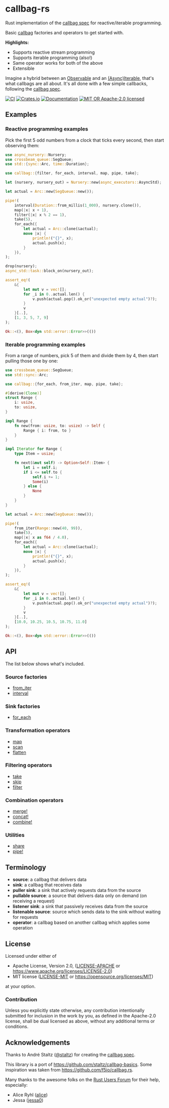 #   callbag-rs

Rust implementation of the [callbag spec][callbag-spec] for reactive/iterable programming.

Basic [callbag][callbag-spec] factories and operators to get started with.

**Highlights:**

- Supports reactive stream programming
- Supports iterable programming (also!)
- Same operator works for both of the above
- Extensible

Imagine a hybrid between an [Observable][tc39-observable] and an [(Async)Iterable][tc39-async-iteration], that's what
callbags are all about. It's all done with a few simple callbacks, following the [callbag spec][callbag-spec].

[![CI][ci-badge]][ci-url]
[![Crates.io][crates-badge]][crates-url]
[![Documentation][docs-badge]][docs-url]
[![MIT OR Apache-2.0 licensed][license-badge]][license-url]

##  Examples

### Reactive programming examples

Pick the first 5 odd numbers from a clock that ticks every second, then start observing them:

```rust
use async_nursery::Nursery;
use crossbeam_queue::SegQueue;
use std::{sync::Arc, time::Duration};

use callbag::{filter, for_each, interval, map, pipe, take};

let (nursery, nursery_out) = Nursery::new(async_executors::AsyncStd);

let actual = Arc::new(SegQueue::new());

pipe!(
    interval(Duration::from_millis(1_000), nursery.clone()),
    map(|x| x + 1),
    filter(|x| x % 2 == 1),
    take(5),
    for_each({
        let actual = Arc::clone(&actual);
        move |x| {
            println!("{}", x);
            actual.push(x);
        }
    }),
);

drop(nursery);
async_std::task::block_on(nursery_out);

assert_eq!(
    &{
        let mut v = vec![];
        for _i in 0..actual.len() {
            v.push(actual.pop().ok_or("unexpected empty actual")?);
        }
        v
    }[..],
    [1, 3, 5, 7, 9]
);

Ok::<(), Box<dyn std::error::Error>>(())
```

### Iterable programming examples

From a range of numbers, pick 5 of them and divide them by 4, then start pulling those one by one:

```rust
use crossbeam_queue::SegQueue;
use std::sync::Arc;

use callbag::{for_each, from_iter, map, pipe, take};

#[derive(Clone)]
struct Range {
    i: usize,
    to: usize,
}

impl Range {
    fn new(from: usize, to: usize) -> Self {
        Range { i: from, to }
    }
}

impl Iterator for Range {
    type Item = usize;

    fn next(&mut self) -> Option<Self::Item> {
        let i = self.i;
        if i <= self.to {
            self.i += 1;
            Some(i)
        } else {
            None
        }
    }
}

let actual = Arc::new(SegQueue::new());

pipe!(
    from_iter(Range::new(40, 99)),
    take(5),
    map(|x| x as f64 / 4.0),
    for_each({
        let actual = Arc::clone(&actual);
        move |x| {
            println!("{}", x);
            actual.push(x);
        }
    }),
);

assert_eq!(
    &{
        let mut v = vec![];
        for _i in 0..actual.len() {
            v.push(actual.pop().ok_or("unexpected empty actual")?);
        }
        v
    }[..],
    [10.0, 10.25, 10.5, 10.75, 11.0]
);

Ok::<(), Box<dyn std::error::Error>>(())
```

##  API

The list below shows what's included.

### Source factories

- [from_iter](https://docs.rs/callbag/latest/callbag/fn.from_iter.html)
- [interval](https://docs.rs/callbag/latest/callbag/fn.interval.html)

### Sink factories

- [for_each](https://docs.rs/callbag/latest/callbag/fn.for_each.html)

### Transformation operators

- [map](https://docs.rs/callbag/latest/callbag/fn.map.html)
- [scan](https://docs.rs/callbag/latest/callbag/fn.scan.html)
- [flatten](https://docs.rs/callbag/latest/callbag/fn.flatten.html)

### Filtering operators

- [take](https://docs.rs/callbag/latest/callbag/fn.take.html)
- [skip](https://docs.rs/callbag/latest/callbag/fn.skip.html)
- [filter](https://docs.rs/callbag/latest/callbag/fn.filter.html)

### Combination operators

- [merge!](https://docs.rs/callbag/latest/callbag/macro.merge.html)
- [concat!](https://docs.rs/callbag/latest/callbag/macro.concat.html)
- [combine!](https://docs.rs/callbag/latest/callbag/macro.combine.html)

### Utilities

- [share](https://docs.rs/callbag/latest/callbag/fn.share.html)
- [pipe!](https://docs.rs/callbag/latest/callbag/macro.pipe.html)

##  Terminology

- **source**: a callbag that delivers data
- **sink**: a callbag that receives data
- **puller sink**: a sink that actively requests data from the source
- **pullable source**: a source that delivers data only on demand (on receiving a request)
- **listener sink**: a sink that passively receives data from the source
- **listenable source**: source which sends data to the sink without waiting for requests
- **operator**: a callbag based on another callbag which applies some operation

##  License

Licensed under either of

 * Apache License, Version 2.0, ([LICENSE-APACHE](LICENSE-APACHE) or https://www.apache.org/licenses/LICENSE-2.0)
 * MIT license ([LICENSE-MIT](LICENSE-MIT) or https://opensource.org/licenses/MIT)

at your option.

### Contribution

Unless you explicitly state otherwise, any contribution intentionally submitted for inclusion in the work by you, as
defined in the Apache-2.0 license, shall be dual licensed as above, without any additional terms or conditions.

##  Acknowledgements

Thanks to André Staltz ([@staltz](https://github.com/staltz)) for creating the [callbag spec][callbag-spec].

This library is a port of <https://github.com/staltz/callbag-basics>. Some inspiration was taken from
<https://github.com/f5io/callbag.rs>.

Many thanks to the awesome folks on the [Rust Users Forum](https://users.rust-lang.org/) for their help, especially:
- Alice Ryhl ([alice](https://users.rust-lang.org/u/alice))
- Jessa ([jessa0](https://users.rust-lang.org/u/jessa0))

[callbag-spec]: https://github.com/callbag/callbag
[ci-badge]: https://github.com/teohhanhui/callbag-rs/actions/workflows/ci.yml/badge.svg
[ci-url]: https://github.com/teohhanhui/callbag-rs/actions/workflows/ci.yml
[crates-badge]: https://img.shields.io/crates/v/callbag
[crates-url]: https://crates.io/crates/callbag
[docs-badge]: https://img.shields.io/docsrs/callbag
[docs-url]: https://docs.rs/callbag
[license-badge]: https://img.shields.io/crates/l/callbag
[license-url]: https://github.com/teohhanhui/callbag-rs#license
[tc39-async-iteration]: https://github.com/tc39/proposal-async-iteration
[tc39-observable]: https://github.com/tc39/proposal-observable
